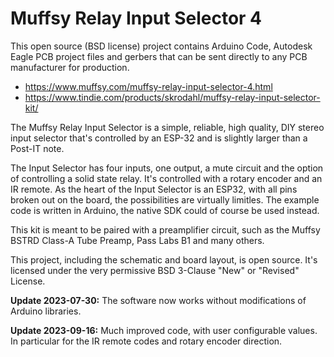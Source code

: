 # Muffsy Relay Input Selector 4

This open source (BSD license) project contains Arduino Code, Autodesk Eagle PCB project files and gerbers that can be sent directly to any PCB manufacturer for production.

- https://www.muffsy.com/muffsy-relay-input-selector-4.html
- https://www.tindie.com/products/skrodahl/muffsy-relay-input-selector-kit/

The Muffsy Relay Input Selector is a simple, reliable, high quality, DIY stereo input selector that's controlled by an ESP-32 and is slightly larger than a Post-IT note. 

The Input Selector has four inputs, one output, a mute circuit and the option of controlling a solid state relay. It's controlled with a rotary encoder and an IR remote. As the heart of the Input Selector is an ESP32, with all pins broken out on the board, the possibilities are virtually limitles. The example code is written in Arduino, the native SDK could of course be used instead.

This kit is meant to be paired with a preamplifier circuit, such as the Muffsy BSTRD Class-A Tube Preamp, Pass Labs B1 and many others.

This project, including the schematic and board layout, is open source. It's licensed under the very permissive BSD 3-Clause "New" or "Revised" License.

**Update 2023-07-30:**
The software now works without modifications of Arduino libraries.

**Update 2023-09-16:**
Much improved code, with user configurable values. In particular for the IR remote codes and rotary encoder direction.

